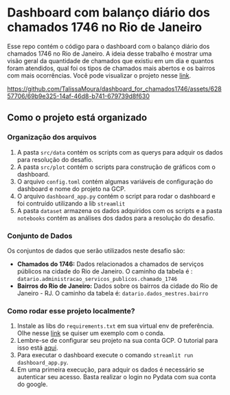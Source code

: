 # Dashboard com balanço diário dos chamados 1746 no Rio de Janeiro

Esse repo contém o código para o dashboard com o balanço diário dos chamados 1746 no Rio de Janeiro. A ideia desse trabalho é mostrar uma visão
geral da quantidade de chamados que existiu em um dia e quantos foram atendidos, qual foi os tipos de chamados mais abertos e os bairros com mais ocorrências. Você pode visualizar o projeto nesse [link](https://dashboardforchamados1746rj.streamlit.app/).

https://github.com/TalissaMoura/dashboard_for_chamados1746/assets/62857706/69b9e325-14af-46d8-b741-679739d8f630

## Como o projeto está organizado


### Organização dos arquivos

1. A pasta `src/data` contém os scripts com as querys para adquir os dados para resolução do desafio. 
2. A pasta `src/plot` contém o scripts para construção de gráficos com o dashboard.
3. O arquivo `config.toml` contém algumas variáveis de configuração do dashboard e nome do projeto na GCP.
4. O arquivo `dashboard_app.py` contém o script para rodar o dashboard e foi contruído utilizando a lib `streamlit`
5. A pasta `dataset` armazena os dados adquiridos com os scripts e a pasta `notebooks` contém as análises dos dados para a resolução do desafio.

### Conjunto de Dados

Os conjuntos de dados que serão utilizados neste desafio são:

- **Chamados do 1746:** Dados relacionados a chamados de serviços públicos na cidade do Rio de Janeiro. O caminho da tabela é : `datario.administracao_servicos_publicos.chamado_1746`
- **Bairros do Rio de Janeiro:** Dados sobre os bairros da cidade do Rio de Janeiro - RJ. O caminho da tabela é: `datario.dados_mestres.bairro`

### Como rodar esse projeto localmente?

1. Instale as libs do `requirements.txt` em sua virtual env de preferência. Olhe nesse [link](https://github.com/TalissaMoura/emd-desafio-junior-data-scientist) se quiser um exemplo com o conda.
2. Lembre-se de configurar seu projeto na sua conta GCP. O tutorial para isso está [aqui](https://docs.dados.rio/tutoriais/como-acessar-dados/).
3. Para executar o dashboard execute o comando `streamlit run dashboard_app.py`.
4. Em uma primeira execução, para adquir os dados é necessário se autenticar seu acesso. Basta realizar o login no Pydata com sua conta do google.
